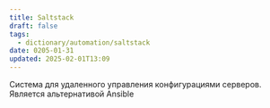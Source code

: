 ```yaml
---
title: Saltstack
draft: false
tags:
  - dictionary/automation/saltstack
date: 0205-01-31
updated: 2025-02-01T13:09
---
```

Система для удаленного управления конфигурациями серверов. Является альтернативой Ansible